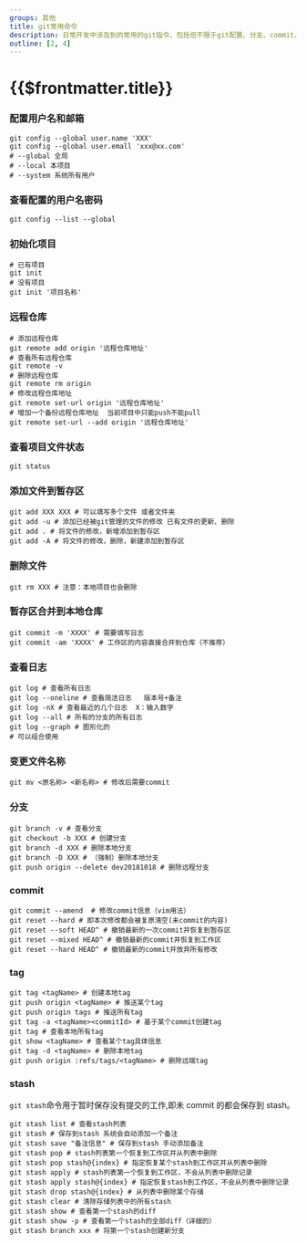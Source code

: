 ```yaml
---
groups: 其他
title: git常用命令
description: 日常开发中涉及到的常用的git指令，包括但不限于git配置、分支、commit、tag、stash等操作
outline: [2, 4]
---
```


# {{$frontmatter.title}}

### 配置用户名和邮箱

```shell
git config --global user.name 'XXX'
git config --global user.emall 'xxx@xx.com'
# --global 全局
# --local 本项目
# --system 系统所有用户
```

### 查看配置的用户名密码

```shell
git config --list --global
```

### 初始化项目

```shell
# 已有项目
git init
# 没有项目
git init '项目名称'
```

### 远程仓库

```shell
# 添加远程仓库
git remote add origin '远程仓库地址'
# 查看所有远程仓库
git remote -v
# 删除远程仓库
git remote rm origin
# 修改远程仓库地址
git remote set-url origin '远程仓库地址'
# 增加一个备份远程仓库地址  当前项目中只能push不能pull
git remote set-url --add origin '远程仓库地址'
```

### 查看项目文件状态

```shell
git status
```

### 添加文件到暂存区

```shell
git add XXX XXX # 可以填写多个文件 或者文件夹
git add -u # 添加已经被git管理的文件的修改 已有文件的更新、删除
git add . # 将文件的修改，新增添加到暂存区
git add -A # 将文件的修改，删除，新建添加到暂存区
```

### 删除文件

```shell
git rm XXX # 注意：本地项目也会删除
```

### 暂存区合并到本地仓库

```shell
git commit -m 'XXXX' # 需要填写日志
git commit -am 'XXXX' # 工作区的内容直接合并到仓库（不推荐）
```

### 查看日志

```shell
git log # 查看所有日志
git log --oneline # 查看简洁日志   版本号+备注
git log -nX # 查看最近的几个日志  X：输入数字
git log --all # 所有的分支的所有日志
git log --graph # 图形化的
# 可以组合使用
```

### 变更文件名称

```shell
git mv <原名称> <新名称> # 修改后需要commit
```

### 分支

```shell
git branch -v # 查看分支
git checkout -b XXX # 创建分支
git branch -d XXX # 删除本地分支
git branch -D XXX # （强制）删除本地分支
git push origin --delete dev20181018 # 删除远程分支
```

### commit

```shell
git commit --amend  # 修改commit信息（vim用法）
git reset --hard # 即本次修改都会被复原清空(未commit的内容)
git reset --soft HEAD^ # 撤销最新的一次commit并恢复到暂存区
git reset --mixed HEAD^ # 撤销最新的commit并恢复到工作区
git reset --hard HEAD^ # 撤销最新的commit并放弃所有修改
```

### tag

```shell
git tag <tagName> # 创建本地tag
git push origin <tagName> # 推送某个tag
git push origin tags # 推送所有tag
git tag -a <tagName><commitId> # 基于某个commit创建tag
git tag # 查看本地所有tag
git show <tagName> # 查看某个tag具体信息
git tag -d <tagName> # 删除本地tag
git push origin :refs/tags/<tagName> # 删除远端tag
```

### stash

`git stash`命令用于暂时保存没有提交的工作,即未 commit 的都会保存到 stash。

```shell
git stash list # 查看stash列表
git stash # 保存到stash 系统会自动添加一个备注
git stash save "备注信息" # 保存到stash 手动添加备注
git stash pop # stash列表第一个恢复到工作区并从列表中删除
git stash pop stash@{index} # 指定恢复某个stash到工作区并从列表中删除
git stash apply # stash列表第一个恢复到工作区，不会从列表中删除记录
git stash apply stash@{index} # 指定恢复stash到工作区，不会从列表中删除记录
git stash drop stash@{index} # 从列表中删除某个存储
git stash clear # 清除存储列表中的所有stash
git stash show # 查看第一个stash的diff
git stash show -p # 查看第一个stash的全部diff（详细的）
git stash branch xxx # 将第一个stash创建新分支
```

